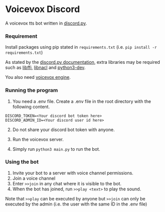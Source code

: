 # Voicevox Discord

A voicevox tts bot written in [discord.py](https://discordpy.readthedocs.io/en/stable/).

### Requirement

Install packages using pip stated in `requirements.txt` (i.e. `pip install -r requirements.txt`)

As stated by the [discord.py documentation](https://discordpy.readthedocs.io/en/latest/intro.html), extra libraries may be required such as [libffi](https://github.com/libffi/libffi), [libnacl](https://github.com/saltstack/libnacl) and [python3-dev](https://packages.debian.org/search?keywords=python3-dev).

You also need [voicevox engine](https://github.com/VOICEVOX/voicevox_engine/blob/master/README.md).

### Running the program

1. You need a .env file.
Create a .env file in the root directory with the following content.
```
DISCORD_TOKEN=<Your discord bot token here>
DISCORD_ADMIN_ID=<Your discord user id here>
```

2. Do not share your discord bot token with anyone.

3. Run the voicevox server.

4. Simply run `python3 main.py` to run the bot.

### Using the bot

1. Invite your bot to a server with voice channel permissions.
2. Join a voice channel
3. Enter `>>join` in any chat where it is visible to the bot.
4. When the bot has joined, run `>>play <text>` to play the sound.

Note that `>>play` can be executed by anyone but `>>join` can only be executed by the admin (i.e. the user with the same ID in the .env file)